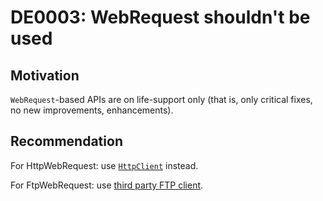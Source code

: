 <!--
T:System.Net.WebRequest
T:System.Net.FtpWebRequest
T:System.Net.FileWebRequest
T:System.Net.HttpWebRequest
-->

# DE0003: WebRequest shouldn't be used

## Motivation

`WebRequest`-based APIs are on life-support only (that is, only critical fixes, no
 new improvements, enhancements).

## Recommendation

For HttpWebRequest: use [`HttpClient`](https://docs.microsoft.com/dotnet/api/system.net.http.httpclient) instead.

For FtpWebRequest: use [third party FTP client](https://stackoverflow.com/questions/1371964/free-ftp-library).
